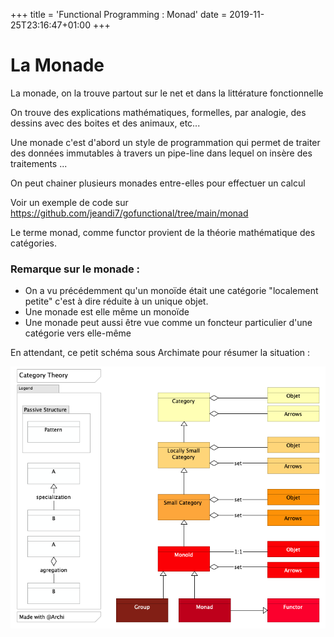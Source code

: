 +++
title = 'Functional Programming : Monad'
date = 2019-11-25T23:16:47+01:00
+++

# La Monade

<p>

La monade, on la trouve partout  sur le net
et dans la littérature fonctionnelle

On trouve des explications mathématiques, formelles, par analogie, des dessins avec des boites et des animaux, etc...

Une monade c'est d'abord un style de programmation qui permet de traiter des données immutables à travers un pipe-line dans lequel on insère des traitements ...
</p>

On peut chainer plusieurs monades entre-elles pour effectuer un calcul 

Voir un exemple de code sur https://github.com/jeandi7/gofunctional/tree/main/monad

Le terme monad, comme functor  provient de la théorie mathématique des catégories.

### Remarque sur le monade : 

- On a vu précédemment qu'un monoïde était une catégorie "localement petite" c'est à dire réduite à un unique objet.
- Une monade est elle même un monoïde
- Une monade peut aussi être vue comme un foncteur particulier d'une catégorie vers elle-même

En attendant, ce petit schéma sous Archimate pour résumer la situation :

![image info](./images/categoryTheory.png)